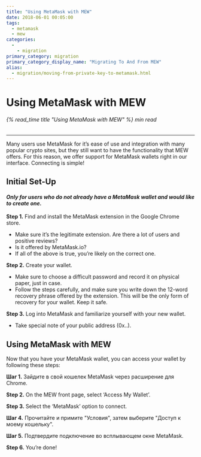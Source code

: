 ```yaml
---
title: "Using MetaMask with MEW"
date: 2018-06-01 00:05:00
tags:
  - metamask
  - mew
categories:
  - 
    - migration
primary_category: migration
primary_category_display_name: "Migrating To And From MEW"
alias:
  - migration/moving-from-private-key-to-metamask.html
---
```


# **Using MetaMask with MEW**

###### {% read_time title "Using MetaMask with MEW" %} min read

* * *

Many users use MetaMask for it’s ease of use and integration with many popular crypto sites, but they still want to have the functionality that MEW offers. For this reason, we offer support for MetaMask wallets right in our interface. Connecting is simple!

## **Initial Set-Up**

#### *Only for users who do not already have a MetaMask wallet and would like to create one.*

**Step 1.** Find and install the MetaMask extension in the Google Chrome store.

* Make sure it’s the legitimate extension. Are there a lot of users and positive reviews? 
* Is it offered by MetaMask.io? 
* If all of the above is true, you’re likely on the correct one.

**Step 2.** Create your wallet.

* Make sure to choose a difficult password and record it on physical paper, just in case.
* Follow the steps carefully, and make sure you write down the 12-word recovery phrase offered by the extension. This will be the only form of recovery for your wallet. Keep it safe.

**Step 3.** Log into MetaMask and familiarize yourself with your new wallet.

* Take special note of your public address (0x..).

## **Using MetaMask with MEW**

Now that you have your MetaMask wallet, you can access your wallet by following these steps:

**Шаг 1.** Зайдите в свой кошелек MetaMask через расширение для Chrome.

**Step 2.** On the MEW front page, select ‘Access My Wallet’.

**Step 3.** Select the ‘MetaMask’ option to connect.

**Шаг 4.** Прочитайте и примите "Условия", затем выберите "Доступ к моему кошельку".

**Шаг 5.** Подтвердите подключение во всплывающем окне MetaMask.

**Step 6.** You’re done!